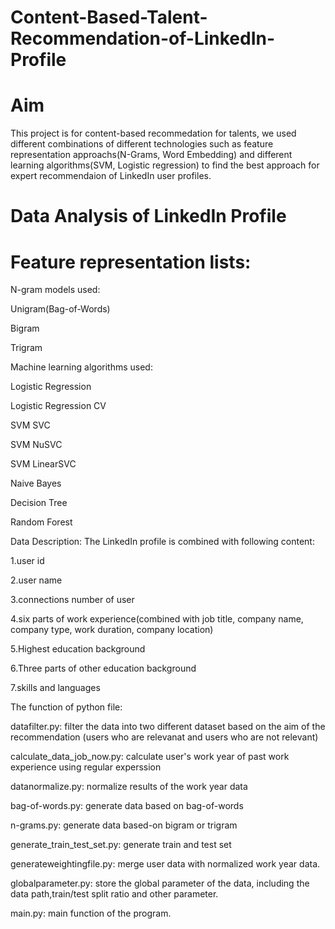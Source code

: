 # Content-Based-Talent-Recommendation-of-LinkedIn-Profile

# Aim
This project is for content-based recommedation for talents, we used different combinations of different technologies such as feature representation approachs(N-Grams, Word Embedding) and different learning algorithms(SVM, Logistic regression) to find the best approach for expert recommendaion of LinkedIn user profiles.

# Data Analysis of LinkedIn Profile

# Feature representation lists:

N-gram models used:

Unigram(Bag-of-Words)

Bigram

Trigram

Machine learning algorithms used:

Logistic Regression

Logistic Regression CV

SVM SVC

SVM NuSVC

SVM LinearSVC

Naive Bayes

Decision Tree

Random Forest


Data Description:
The LinkedIn profile is combined with following content:

1.user id

2.user name 

3.connections number of user 

4.six parts of work experience(combined with job title, company name, company type, work duration, company location) 

5.Highest education background 

6.Three parts of other education background

7.skills and languages



The function of python file:

datafilter.py: filter the data into two different dataset based on the aim of the recommendation (users who are relevanat and users who are not relevant)

calculate_data_job_now.py: calculate user's work year of past work experience using regular experssion

datanormalize.py: normalize results of the work year data

bag-of-words.py: generate data based on bag-of-words

n-grams.py: generate data based-on bigram or trigram

generate_train_test_set.py: generate train and test set

generateweightingfile.py: merge user data with normalized work year data.

globalparameter.py: store the global parameter of the data, including the data path,train/test split ratio and other parameter.

main.py: main function of the program.
